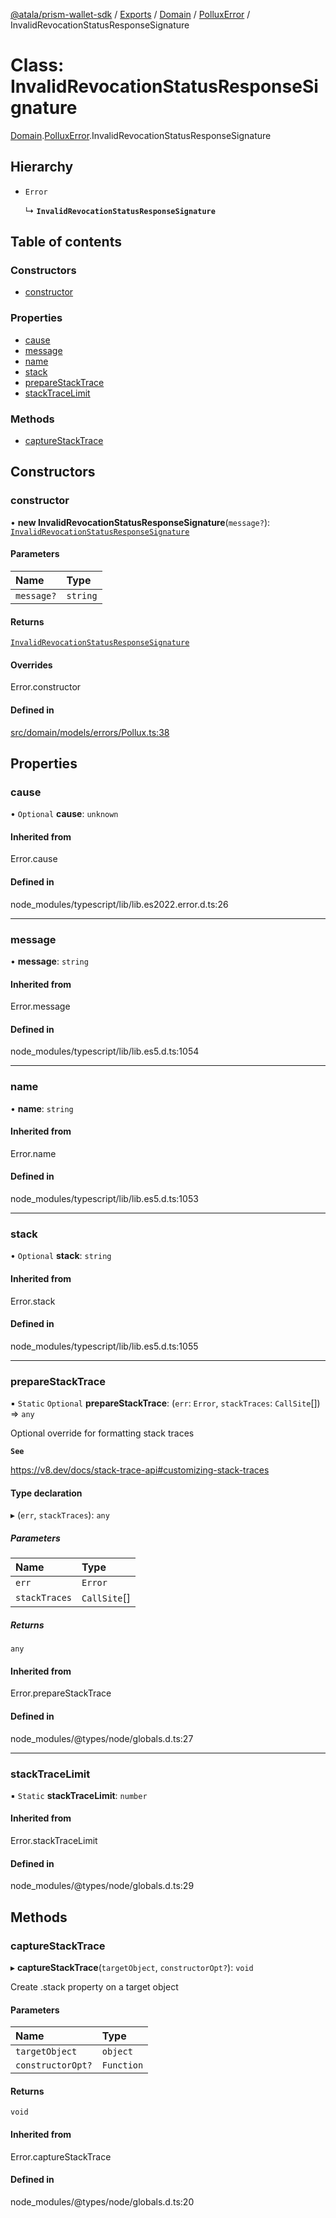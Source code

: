 [@atala/prism-wallet-sdk](../README.md) / [Exports](../modules.md) / [Domain](../modules/Domain.md) / [PolluxError](../modules/Domain.PolluxError.md) / InvalidRevocationStatusResponseSignature

# Class: InvalidRevocationStatusResponseSignature

[Domain](../modules/Domain.md).[PolluxError](../modules/Domain.PolluxError.md).InvalidRevocationStatusResponseSignature

## Hierarchy

- `Error`

  ↳ **`InvalidRevocationStatusResponseSignature`**

## Table of contents

### Constructors

- [constructor](Domain.PolluxError.InvalidRevocationStatusResponseSignature.md#constructor)

### Properties

- [cause](Domain.PolluxError.InvalidRevocationStatusResponseSignature.md#cause)
- [message](Domain.PolluxError.InvalidRevocationStatusResponseSignature.md#message)
- [name](Domain.PolluxError.InvalidRevocationStatusResponseSignature.md#name)
- [stack](Domain.PolluxError.InvalidRevocationStatusResponseSignature.md#stack)
- [prepareStackTrace](Domain.PolluxError.InvalidRevocationStatusResponseSignature.md#preparestacktrace)
- [stackTraceLimit](Domain.PolluxError.InvalidRevocationStatusResponseSignature.md#stacktracelimit)

### Methods

- [captureStackTrace](Domain.PolluxError.InvalidRevocationStatusResponseSignature.md#capturestacktrace)

## Constructors

### constructor

• **new InvalidRevocationStatusResponseSignature**(`message?`): [`InvalidRevocationStatusResponseSignature`](Domain.PolluxError.InvalidRevocationStatusResponseSignature.md)

#### Parameters

| Name | Type |
| :------ | :------ |
| `message?` | `string` |

#### Returns

[`InvalidRevocationStatusResponseSignature`](Domain.PolluxError.InvalidRevocationStatusResponseSignature.md)

#### Overrides

Error.constructor

#### Defined in

[src/domain/models/errors/Pollux.ts:38](https://github.com/hyperledger/identus-edge-agent-sdk-ts/blob/7b4542fdfe44dc06a6c4ef341cf3335e29422147/src/domain/models/errors/Pollux.ts#L38)

## Properties

### cause

• `Optional` **cause**: `unknown`

#### Inherited from

Error.cause

#### Defined in

node_modules/typescript/lib/lib.es2022.error.d.ts:26

___

### message

• **message**: `string`

#### Inherited from

Error.message

#### Defined in

node_modules/typescript/lib/lib.es5.d.ts:1054

___

### name

• **name**: `string`

#### Inherited from

Error.name

#### Defined in

node_modules/typescript/lib/lib.es5.d.ts:1053

___

### stack

• `Optional` **stack**: `string`

#### Inherited from

Error.stack

#### Defined in

node_modules/typescript/lib/lib.es5.d.ts:1055

___

### prepareStackTrace

▪ `Static` `Optional` **prepareStackTrace**: (`err`: `Error`, `stackTraces`: `CallSite`[]) => `any`

Optional override for formatting stack traces

**`See`**

https://v8.dev/docs/stack-trace-api#customizing-stack-traces

#### Type declaration

▸ (`err`, `stackTraces`): `any`

##### Parameters

| Name | Type |
| :------ | :------ |
| `err` | `Error` |
| `stackTraces` | `CallSite`[] |

##### Returns

`any`

#### Inherited from

Error.prepareStackTrace

#### Defined in

node_modules/@types/node/globals.d.ts:27

___

### stackTraceLimit

▪ `Static` **stackTraceLimit**: `number`

#### Inherited from

Error.stackTraceLimit

#### Defined in

node_modules/@types/node/globals.d.ts:29

## Methods

### captureStackTrace

▸ **captureStackTrace**(`targetObject`, `constructorOpt?`): `void`

Create .stack property on a target object

#### Parameters

| Name | Type |
| :------ | :------ |
| `targetObject` | `object` |
| `constructorOpt?` | `Function` |

#### Returns

`void`

#### Inherited from

Error.captureStackTrace

#### Defined in

node_modules/@types/node/globals.d.ts:20
